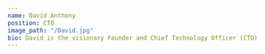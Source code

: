 ```yaml
---
name: David Anthony
position: CTO
image_path: "/David.jpg"
bio: David is the visionary Founder and Chief Technology Officer (CTO) of Doable Group, spearheading our innovative journey since our inception in 2020. With over a decade of experience in the IT industry, David has tirelessly explored and pioneered concepts and experiences using the latest cutting-edge technologies. His passion for pushing the boundaries of what's possible in the digital landscape is the driving force behind our commitment to creative innovation.
---
```

